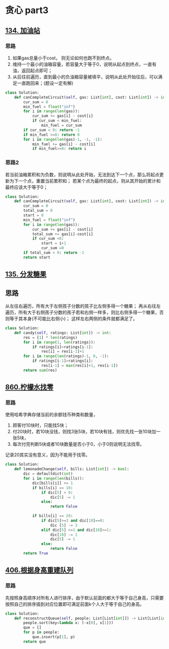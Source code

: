 # 贪心 part3

## [134. 加油站](https://leetcode.cn/problems/gas-station/description/)

### 思路
1. 如果gas总量小于cost， 则无论如何也跑不到终点。
2. 维持一个最小的油箱容量，若容量大于等于0，说明从起点到终点，一直有油，返回起点即可；
3. 从后往前遍历，直到最小的负油箱容量被填平，说明从此处开始往后，可以满足一直跑回来；(题设一定有解)

```python
class Solution:
    def canCompleteCircuit(self, gas: List[int], cost: List[int]) -> int:
        cur_sum = 0
        min_fuel = float("inf")
        for i in range(len(gas)):
            cur_sum += gas[i] - cost[i]
            if cur_sum < min_fuel:
                min_fuel = cur_sum
        if cur_sum < 0: return -1
        if min_fuel >=0: return 0
        for i in range(len(gas)-1, -1, -1):
            min_fuel += gas[i] - cost[i]
            if min_fuel>=0: return i
```

### 思路2
若当前油箱累积和为负数，则说明从此处开始，无法到达下一个点，那么将起点更新为下一个点，重置当前累积和；
若某个点为最终的起点，则从其开始的累计和最终应该大于等于0；

```python
class Solution:
    def canCompleteCircuit(self, gas: List[int], cost: List[int]) -> int:
        cur_sum = 0
        total_sum = 0
        start = 0
        min_fuel = float("inf")
        for i in range(len(gas)):
            cur_sum += gas[i] - cost[i]
            total_sum += gas[i]-cost[i]
            if cur_sum <0:
                start = i+1
                cur_sum =0
        if total_sum < 0: return -1
        return start
```

## [135. 分发糖果](https://leetcode.cn/problems/candy/)

## 思路
从左往右遍历，所有大于左侧孩子分数的孩子比左侧多得一个糖果；
再从右往左遍历，所有大于右侧孩子分数的孩子若和右侧一样多，则比右侧多得一个糖果，否则等于其本身(不可能比右侧小)；
这样左右两侧的条件就都满足了。

```python
class Solution:
    def candy(self, ratings: List[int]) -> int:
        res = [1] * len(ratings)
        for i in range(1, len(ratings)):
            if ratings[i]>ratings[i-1]:
                res[i] = res[i-1]+1
        for i in range(len(ratings)-1, 0, -1):
            if ratings[i-1]>ratings[i]:
                res[i-1] = max(res[i]+1, res[i-1])
        return sum(res)
```

## [860.柠檬水找零](https://leetcode.cn/problems/lemonade-change/description/)

### 思路
使用哈希字典存储当前的余额钱币种类和数量，  
1. 顾客付10块时，只能找5块；
2. 付20块时，若10块没钱，则找3张5块，若10块有钱，则优先找一张10块加一张5块，
3. 每次付完判断5块或者10块数量是否小于0，小于0则说明无法找零。

记录20其实没有意义，因为不能用于找零。
```python
class Solution:
    def lemonadeChange(self, bills: List[int]) -> bool:
        dic = defaultdict(int)
        for i in range(len(bills)):
            dic[bills[i]] += 1
            if bills[i] == 10:
                if dic[5] > 0:
                    dic[5] -= 1
                else:
                    return False
                
            if bills[i] == 20:
                if dic[5]>=3 and dic[10]==0:
                    dic [5] -= 3
                elif dic[5] >=1 and dic[10]>=1:
                    dic[10] -= 1
                    dic[5] -= 1
                else:
                    return False
        return True        
```

## [406.根据身高重建队列](https://leetcode.cn/problems/queue-reconstruction-by-height/description/)

### 思路
先按照身高顺序对所有人进行排序，由于默认前面的都大于等于自己身高，只需要按照自己的排序插到对应位置即可满足前面k个人大于等于自己的身高。

```python
class Solution:
    def reconstructQueue(self, people: List[List[int]]) -> List[List[int]]:
        people.sort(key=lambda x: (-x[0], x[1]))
        que = []
        for p in people:
            que.insert(p[1], p)
        return que
```

